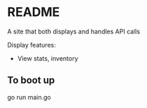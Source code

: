 # README

A site that both displays and handles API calls

Display features:
- View stats, inventory

## To boot up
go run main.go